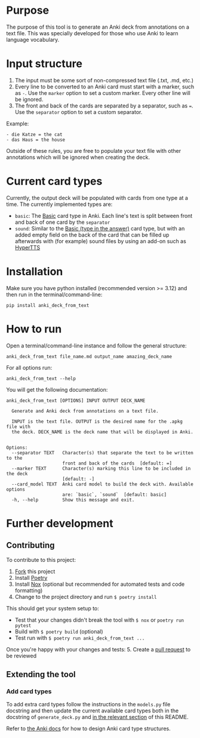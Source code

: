 # Purpose
The purpose of this tool is to generate an Anki deck from annotations on a text file.
This was specially developed for those who use Anki to learn language vocabulary. 

# Input structure
1. The input must be some sort of non-compressed text file (.txt, .md, etc.)
2. Every line to be converted to an Anki card must start with a marker, such as `-`. Use the `marker` option to set a custom marker. Every other line will be ignored.
3. The front and back of the cards are separated by a separator, such as `=`. Use the `separator` option to set a custom separator.

Example: 
```
- die Katze = the cat
- das Haus = the house
```

Outside of these rules, you are free to populate your text file with other annotations which will be ignored when creating the deck.

# Current card types
Currently, the output deck will be populated with cards from one type at a time.
The currently implemented types are:
- `basic`: The [Basic](https://docs.ankiweb.net/getting-started.html#card-types) card type in Anki. Each line's text is split between front and back of one card by the `separator`
- `sound`: Similar to the [Basic (type in the answer)](https://docs.ankiweb.net/getting-started.html#card-types) card type, but with an added empty field on the back of the card that can be filled up afterwards with (for example) sound files by using an add-on such as [HyperTTS](https://ankiweb.net/shared/info/111623432)

# Installation
Make sure you have python installed (recommended version >= 3.12) and then run in the terminal/command-line:
```
pip install anki_deck_from_text
```

# How to run
Open a terminal/command-line instance and follow the general structure:
```
anki_deck_from_text file_name.md output_name amazing_deck_name
```

For all options run:
```
anki_deck_from_text --help
```

You will get the following documentation:

```
anki_deck_from_text [OPTIONS] INPUT OUTPUT DECK_NAME

  Generate and Anki deck from annotations on a text file.

  INPUT is the text file. OUTPUT is the desired name for the .apkg file with
  the deck. DECK_NAME is the deck name that will be displayed in Anki.


Options:
  --separator TEXT   Character(s) that separate the text to be written to the
                     front and back of the cards  [default: =]
  --marker TEXT      Character(s) marking this line to be included in the deck
                     [default: -]
  --card_model TEXT  Anki card model to build the deck with. Available options
                     are: `basic`, `sound`  [default: basic]
  -h, --help         Show this message and exit.
```

# Further development
## Contributing
To contribute to this project:
1. [Fork](https://docs.github.com/en/pull-requests/collaborating-with-pull-requests/working-with-forks/fork-a-repo) this project
2. Install [Poetry](https://python-poetry.org/docs/#installation)
3. Install [Nox](https://nox.thea.codes/en/stable/) (optional but recommended for automated tests and code formatting)
4. Change to the project directory and run `$ poetry install`

This should get your system setup to:
- Test that your changes didn't break the tool with `$ nox` or `poetry run pytest`
- Build with `$ poetry build` (optional)
- Test run with `$ poetry run anki_deck_from_text ...`

Once you're happy with your changes and tests:
5. Create a [pull request](https://docs.github.com/en/pull-requests/collaborating-with-pull-requests/proposing-changes-to-your-work-with-pull-requests/creating-a-pull-request-from-a-fork) to be reviewed

## Extending the tool
### Add card types
To add extra card types follow the instructions in the `models.py` file docstring and then update the current available card types both in the docstring of `generate_deck.py` and [in the relevant section](#current-card-types) of this README.

Refer to [the Anki docs](https://docs.ankiweb.net/getting-started.html#card-types) for how to design Anki card type structures.
